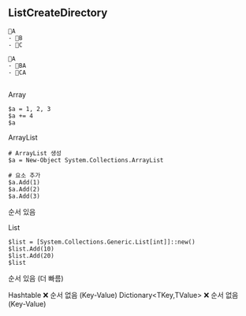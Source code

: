 ## ListCreateDirectory
```
📁A
- 📁B
- 📁C
```
```
📁A
- 📁BA
- 📁CA
```



##
Array
```
$a = 1, 2, 3
$a += 4
$a
```


ArrayList
```
# ArrayList 생성
$a = New-Object System.Collections.ArrayList

# 요소 추가
$a.Add(1)
$a.Add(2)
$a.Add(3)
```
순서 있음


List<T>
```
$list = [System.Collections.Generic.List[int]]::new()
$list.Add(10)
$list.Add(20)
$list
```
순서 있음 (더 빠름)


Hashtable	❌	순서 없음 (Key-Value)
Dictionary<TKey,TValue>	❌	순서 없음 (Key-Value)



